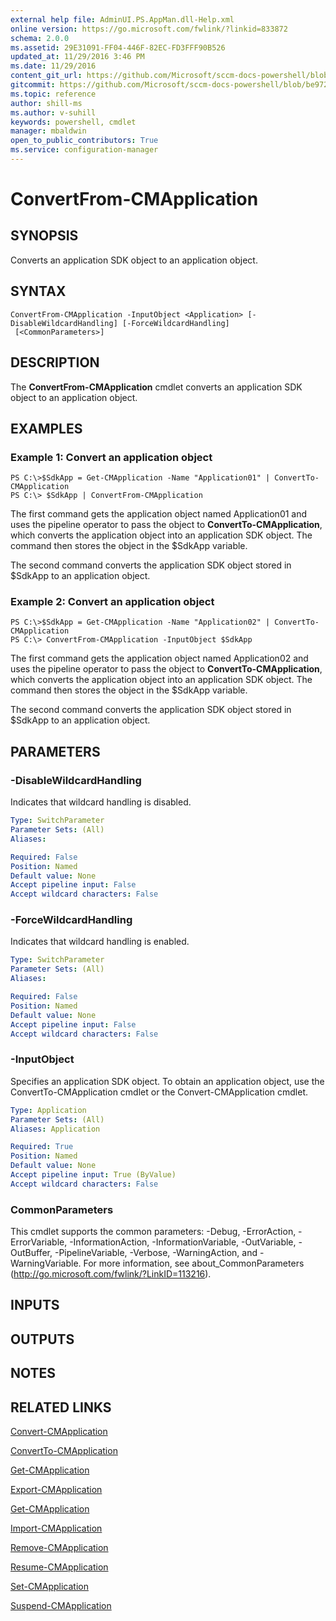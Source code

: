 ```yaml
---
external help file: AdminUI.PS.AppMan.dll-Help.xml
online version: https://go.microsoft.com/fwlink/?linkid=833872
schema: 2.0.0
ms.assetid: 29E31091-FF04-446F-82EC-FD3FFF90B526
updated_at: 11/29/2016 3:46 PM
ms.date: 11/29/2016
content_git_url: https://github.com/Microsoft/sccm-docs-powershell/blob/master/sccm-cmdlets/ConfigurationManager/vlatest/ConvertFrom-CMApplication.md
gitcommit: https://github.com/Microsoft/sccm-docs-powershell/blob/be9723fe908914c0e1ed2689b3ffaa3b56f1b53b/sccm-cmdlets/ConfigurationManager/vlatest/ConvertFrom-CMApplication.md
ms.topic: reference
author: shill-ms
ms.author: v-suhill
keywords: powershell, cmdlet
manager: mbaldwin
open_to_public_contributors: True
ms.service: configuration-manager
---
```


# ConvertFrom-CMApplication

## SYNOPSIS
Converts an application SDK object to an application object.

## SYNTAX

```
ConvertFrom-CMApplication -InputObject <Application> [-DisableWildcardHandling] [-ForceWildcardHandling]
 [<CommonParameters>]
```

## DESCRIPTION
The **ConvertFrom-CMApplication** cmdlet converts an application SDK object to an application object.

## EXAMPLES

### Example 1: Convert an application object
```
PS C:\>$SdkApp = Get-CMApplication -Name "Application01" | ConvertTo-CMApplication
PS C:\> $SdkApp | ConvertFrom-CMApplication
```

The first command gets the application object named Application01 and uses the pipeline operator to pass the object to **ConvertTo-CMApplication**, which converts the application object into an application SDK object.
The command then stores the object in the $SdkApp variable.

The second command converts the application SDK object stored in $SdkApp to an application object.

### Example 2: Convert an application object
```
PS C:\>$SdkApp = Get-CMApplication -Name "Application02" | ConvertTo-CMApplication
PS C:\> ConvertFrom-CMApplication -InputObject $SdkApp
```

The first command gets the application object named Application02 and uses the pipeline operator to pass the object to **ConvertTo-CMApplication**, which converts the application object into an application SDK object.
The command then stores the object in the $SdkApp variable.

The second command converts the application SDK object stored in $SdkApp to an application object.

## PARAMETERS

### -DisableWildcardHandling
Indicates that wildcard handling is disabled.

```yaml
Type: SwitchParameter
Parameter Sets: (All)
Aliases: 

Required: False
Position: Named
Default value: None
Accept pipeline input: False
Accept wildcard characters: False
```

### -ForceWildcardHandling
Indicates that wildcard handling is enabled.

```yaml
Type: SwitchParameter
Parameter Sets: (All)
Aliases: 

Required: False
Position: Named
Default value: None
Accept pipeline input: False
Accept wildcard characters: False
```

### -InputObject
Specifies an application SDK object.
To obtain an application object, use the ConvertTo-CMApplication cmdlet or the Convert-CMApplication cmdlet.

```yaml
Type: Application
Parameter Sets: (All)
Aliases: Application

Required: True
Position: Named
Default value: None
Accept pipeline input: True (ByValue)
Accept wildcard characters: False
```

### CommonParameters
This cmdlet supports the common parameters: -Debug, -ErrorAction, -ErrorVariable, -InformationAction, -InformationVariable, -OutVariable, -OutBuffer, -PipelineVariable, -Verbose, -WarningAction, and -WarningVariable. For more information, see about_CommonParameters (http://go.microsoft.com/fwlink/?LinkID=113216).

## INPUTS

## OUTPUTS

## NOTES

## RELATED LINKS

[Convert-CMApplication](xref:ConfigurationManager/vlatest/Convert-CMApplication.md)

[ConvertTo-CMApplication](xref:ConfigurationManager/vlatest/ConvertTo-CMApplication.md)

[Get-CMApplication](xref:ConfigurationManager/vlatest/Get-CMApplication.md)

[Export-CMApplication](xref:ConfigurationManager/vlatest/Export-CMApplication.md)

[Get-CMApplication](xref:ConfigurationManager/vlatest/Get-CMApplication.md)

[Import-CMApplication](xref:ConfigurationManager/vlatest/Import-CMApplication.md)

[Remove-CMApplication](xref:ConfigurationManager/vlatest/Remove-CMApplication.md)

[Resume-CMApplication](xref:ConfigurationManager/vlatest/Resume-CMApplication.md)

[Set-CMApplication](xref:ConfigurationManager/vlatest/Set-CMApplication.md)

[Suspend-CMApplication](xref:ConfigurationManager/vlatest/Suspend-CMApplication.md)


